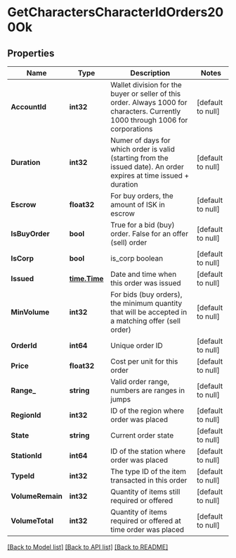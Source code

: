 # GetCharactersCharacterIdOrders200Ok

## Properties
Name | Type | Description | Notes
------------ | ------------- | ------------- | -------------
**AccountId** | **int32** | Wallet division for the buyer or seller of this order. Always 1000 for characters. Currently 1000 through 1006 for corporations | [default to null]
**Duration** | **int32** | Numer of days for which order is valid (starting from the issued date). An order expires at time issued + duration | [default to null]
**Escrow** | **float32** | For buy orders, the amount of ISK in escrow | [default to null]
**IsBuyOrder** | **bool** | True for a bid (buy) order. False for an offer (sell) order | [default to null]
**IsCorp** | **bool** | is_corp boolean | [default to null]
**Issued** | [**time.Time**](time.Time.md) | Date and time when this order was issued | [default to null]
**MinVolume** | **int32** | For bids (buy orders), the minimum quantity that will be accepted in a matching offer (sell order) | [default to null]
**OrderId** | **int64** | Unique order ID | [default to null]
**Price** | **float32** | Cost per unit for this order | [default to null]
**Range_** | **string** | Valid order range, numbers are ranges in jumps | [default to null]
**RegionId** | **int32** | ID of the region where order was placed | [default to null]
**State** | **string** | Current order state | [default to null]
**StationId** | **int64** | ID of the station where order was placed | [default to null]
**TypeId** | **int32** | The type ID of the item transacted in this order | [default to null]
**VolumeRemain** | **int32** | Quantity of items still required or offered | [default to null]
**VolumeTotal** | **int32** | Quantity of items required or offered at time order was placed | [default to null]

[[Back to Model list]](../README.md#documentation-for-models) [[Back to API list]](../README.md#documentation-for-api-endpoints) [[Back to README]](../README.md)


